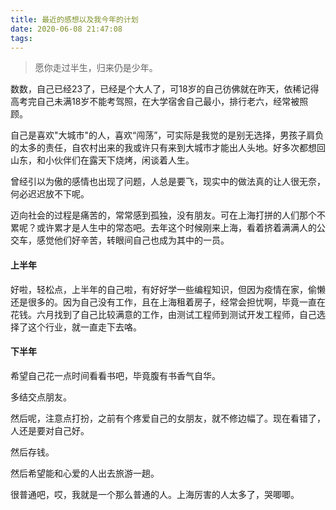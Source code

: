 ```yaml
---
title: 最近的感想以及我今年的计划
date: 2020-06-08 21:47:08
tags:
---
```


> 愿你走过半生，归来仍是少年。

数数，自己已经23了，已经是个大人了，可18岁的自己彷佛就在昨天，依稀记得高考完自己未满18岁不能考驾照，在大学宿舍自己最小，排行老六，经常被照顾。

自己是喜欢"大城市"的人，喜欢“闯荡”，可实际是我觉的是别无选择，男孩子肩负的太多的责任，自农村出来的我或许只有来到大城市才能出人头地。好多次都想回山东，和小伙伴们在露天下烧烤，闲谈着人生。

曾经引以为傲的感情也出现了问题，人总是要飞，现实中的做法真的让人很无奈，何必迟迟放不下呢。

迈向社会的过程是痛苦的，常常感到孤独，没有朋友。可在上海打拼的人们那个不累呢？或许累才是人生中的常态吧。去年这个时候刚来上海，看着挤着满满人的公交车，感觉他们好辛苦，转眼间自己也成为其中的一员。

#### 上半年

好啦，轻松点，上半年的自己啦，有好好学一些编程知识，但因为疫情在家，偷懒还是很多的。因为自己没有工作，且在上海租着房子，经常会担忧啊，毕竟一直在花钱。六月找到了自己比较满意的工作，由测试工程师到测试开发工程师，自己选择了这个行业，就一直走下去咯。

#### 下半年

希望自己花一点时间看看书吧，毕竟腹有书香气自华。

多结交点朋友。

然后呢，注意点打扮，之前有个疼爱自己的女朋友，就不修边幅了。现在看错了，人还是要对自己好。

然后存钱。

然后希望能和心爱的人出去旅游一趟。

很普通吧，哎，我就是一个那么普通的人。上海厉害的人太多了，哭唧唧。